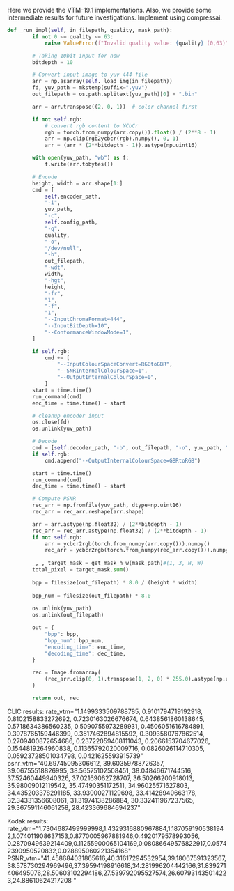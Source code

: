 Here we provide the VTM-19.1 implementations.
Also, we provide some intermediate results for future investigations.
Implement using compressai.

```python
def _run_impl(self, in_filepath, quality, mask_path):
        if not 0 <= quality <= 63:
            raise ValueError(f"Invalid quality value: {quality} (0,63)")

        # Taking 10bit input for now
        bitdepth = 10

        # Convert input image to yuv 444 file
        arr = np.asarray(self._load_img(in_filepath))
        fd, yuv_path = mkstemp(suffix=".yuv")
        out_filepath = os.path.splitext(yuv_path)[0] + ".bin"

        arr = arr.transpose((2, 0, 1))  # color channel first

        if not self.rgb:
            # convert rgb content to YCbCr
            rgb = torch.from_numpy(arr.copy()).float() / (2**8 - 1)
            arr = np.clip(rgb2ycbcr(rgb).numpy(), 0, 1)
            arr = (arr * (2**bitdepth - 1)).astype(np.uint16)

        with open(yuv_path, "wb") as f:
            f.write(arr.tobytes())

        # Encode
        height, width = arr.shape[1:]
        cmd = [
            self.encoder_path,
            "-i",
            yuv_path,
            "-c",
            self.config_path,
            "-q",
            quality,
            "-o",
            "/dev/null",
            "-b",
            out_filepath,
            "-wdt",
            width,
            "-hgt",
            height,
            "-fr",
            "1",
            "-f",
            "1",
            "--InputChromaFormat=444",
            "--InputBitDepth=10",
            "--ConformanceWindowMode=1",
        ]

        if self.rgb:
            cmd += [
                "--InputColourSpaceConvert=RGBtoGBR",
                "--SNRInternalColourSpace=1",
                "--OutputInternalColourSpace=0",
            ]
        start = time.time()
        run_command(cmd)
        enc_time = time.time() - start

        # cleanup encoder input
        os.close(fd)
        os.unlink(yuv_path)

        # Decode
        cmd = [self.decoder_path, "-b", out_filepath, "-o", yuv_path, "-d", 10]
        if self.rgb:
            cmd.append("--OutputInternalColourSpace=GBRtoRGB")

        start = time.time()
        run_command(cmd)
        dec_time = time.time() - start

        # Compute PSNR
        rec_arr = np.fromfile(yuv_path, dtype=np.uint16)
        rec_arr = rec_arr.reshape(arr.shape)

        arr = arr.astype(np.float32) / (2**bitdepth - 1)
        rec_arr = rec_arr.astype(np.float32) / (2**bitdepth - 1)
        if not self.rgb:
            arr = ycbcr2rgb(torch.from_numpy(arr.copy())).numpy()
            rec_arr = ycbcr2rgb(torch.from_numpy(rec_arr.copy())).numpy()
        
        _,_, target_mask = get_mask_h_w(mask_path)#(1, 3, H, W)
        total_pixel = target_mask.sum()
        
        bpp = filesize(out_filepath) * 8.0 / (height * width)
      
        bpp_num = filesize(out_filepath) * 8.0
      
        os.unlink(yuv_path)
        os.unlink(out_filepath)

        out = {
            "bpp": bpp,
            "bpp_num": bpp_num,
            "encoding_time": enc_time,
            "decoding_time": dec_time,
        }

        rec = Image.fromarray(
            (rec_arr.clip(0, 1).transpose(1, 2, 0) * 255.0).astype(np.uint8)
        )

        return out, rec
```
CLIC results:
rate_vtm="1.1499333509788785, 0.9101794719192918, 0.8102158833272692, 0.7230163026676674, 0.6438561860138645, 0.5718634386560235, 0.5090755973289931, 0.4506051616784891, 0.3978765159446399, 0.3517462894815592, 0.3093580767862514, 0.2709400872654686, 0.23722059408111043, 0.2066153704677026, 0.1544819264960838, 0.11365792020009716, 0.0826026114710305, 0.05923728501034798, 0.0421625593915739"
psnr_vtm="40.69745095306612, 39.60359788726357, 39.06755518826995, 38.56575102508451, 38.04846671744516, 37.52460449940326, 37.02169062728707, 36.50266200918013, 35.98009012119542, 35.47490351172511, 34.96025571627803, 34.435203378291185, 33.93000271129698, 33.41428940663178, 32.34331356608061, 31.31974138286884, 30.332411967237565, 29.367591146061258, 28.423369684694237"

Kodak results:
rate_vtm="1.7304687499999998,1.4329316880967884,1.1870591905381942,1.074011908637153,0.8770005967881946,0.4920179578993056, 0.2870949639214409,0.11255900065104169,0.08086649576822917,0.05742390950520832,0.028895060221354168"
PSNR_vtm="41.458684031865616,40.31617294532954,39.18067591323567,38.578730294969496,37.39594198916618,34.281996204442166,31.839271406495076,28.50603102294186,27.539792095527574,26.607931435014223,24.88610624217208 "
